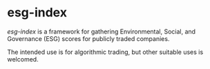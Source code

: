 # esg-index

*esg-index* is a framework for gathering Environmental, Social, and Governance (ESG) scores for publicly traded companies. 

The intended use is for algorithmic trading, but other suitable uses is welcomed.